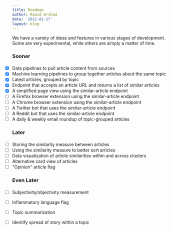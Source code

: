 ```yaml
---
title: Roadmap
author: Raaid Arshad
date: '2022-01-17'
layout: blog
---
```


We have a variety of ideas and features in various stages of development. Some are very experimental, while others are simply a matter of time.

### Sooner
- [x] Data pipelines to pull article content from sources
- [x] Machine learning pipelines to group together articles about the same topic
- [x] Latest articles, grouped by topic
- [x] Endpoint that accepts an article URL and returns a list of similar articles
- [x] A simplified page view using the similar-article endpoint
- [ ] A Firefox browser extension using the similar-article endpoint
- [ ] A Chrome browser extension using the similar-article endpoint
- [ ] A Twitter bot that uses the similar-article endpoint
- [ ] A Reddit bot that uses the similar-article endpoint
- [ ] A daily & weekly email roundup of topic-grouped articles

### Later
- [ ] Storing the similarity measure between articles
- [ ] Using the similarity measure to better sort articles
- [ ] Data visualization of article similarities within and across clusters
- [ ] Alternative card view of articles
- [ ] "Opinion" article flag

### Even Later
- [ ] Subjectivity/objectivity measurement
- [ ] Inflammatory language flag
- [ ] Topic summarization
- [ ] Identify spread of story within a topic


<style>
    h3 {
        margin-bottom: 20px;
    }
    ul {
        list-style-type: none;
        padding: 0;
    }
</style>